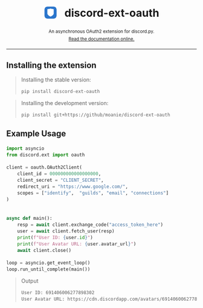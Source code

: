 <h1 align="center">
<sub>
    <img src=".github/icon.png" height="36">
</sub>
&nbsp;
discord-ext-oauth
</h1>
<p align="center">
<sup>
An asynchronous OAuth2 extension for discord.py.
</sup>
<br>
<sup>
    <a href="">Read the documentation online.</a>
</sup>
</p>

***
## Installing the extension
> Installing the stable version:
> ```sh
> pip install discord-ext-oauth
> ```

> Installing the development version:
> ```sh
> pip install git+https://github/moanie/discord-ext-oauth
> ```

## Example Usage
```py
import asyncio
from discord.ext import oauth

client = oauth.OAuth2Client(
    client_id = 000000000000000000,
    client_secret = "CLIENT_SECRET",
    redirect_uri = "https://www.google.com/",
    scopes = ["identify",  "guilds", "email", "connections"]
)


async def main():
    resp = await client.exchange_code("access_token_here")
    user = await client.fetch_user(resp)
    print(f"User ID: {user.id}")
    print(f"User Avatar URL: {user.avatar_url}")
    await client.close()

loop = asyncio.get_event_loop()
loop.run_until_complete(main())
```
> Output
> ```sh
> User ID: 691406006277898302
> User Avatar URL: https://cdn.discordapp.com/avatars/691406006277898302/5c8f69a903a8c5e34f93fe6ece5348c7.png 
> ```


